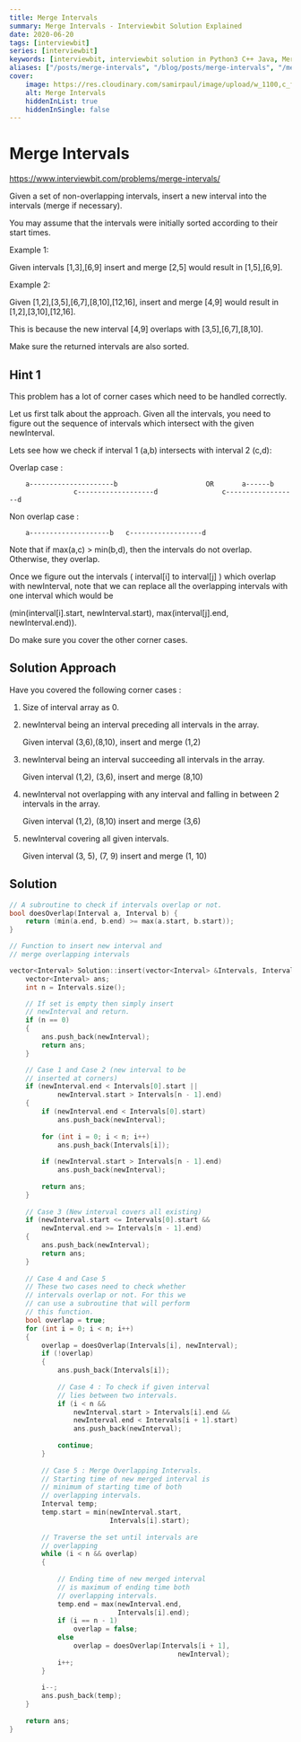 ```yaml
---
title: Merge Intervals
summary: Merge Intervals - Interviewbit Solution Explained
date: 2020-06-20
tags: [interviewbit]
series: [interviewbit]
keywords: [interviewbit, interviewbit solution in Python3 C++ Java, Merge Intervals solution]
aliases: ["/posts/merge-intervals", "/blog/posts/merge-intervals", "/merge-intervals"]
cover:
    image: https://res.cloudinary.com/samirpaul/image/upload/w_1100,c_fit,co_rgb:FFFFFF,l_text:Arial_70_bold:Merge Intervals - Solution Explained/problem-solving.webp
    alt: Merge Intervals
    hiddenInList: true
    hiddenInSingle: false
---
```


# Merge Intervals

https://www.interviewbit.com/problems/merge-intervals/

Given a set of non-overlapping intervals, insert a new interval into the intervals (merge if necessary).

You may assume that the intervals were initially sorted according to their start times.

Example 1:

Given intervals [1,3],[6,9] insert and merge [2,5] would result in [1,5],[6,9].

Example 2:

Given [1,2],[3,5],[6,7],[8,10],[12,16], insert and merge [4,9] would result in [1,2],[3,10],[12,16].

This is because the new interval [4,9] overlaps with [3,5],[6,7],[8,10].

Make sure the returned intervals are also sorted.

## Hint 1

This problem has a lot of corner cases which need to be handled correctly.

Let us first talk about the approach. 
Given all the intervals, you need to figure out the sequence of intervals which intersect with the given newInterval.

Lets see how we check if interval 1 (a,b) intersects with interval 2 (c,d):

Overlap case :
```
    a---------------------b                      OR       a------b
                c-------------------d                c------------------d
```
Non overlap case :
```
    a--------------------b   c------------------d
```
Note that if max(a,c) > min(b,d), then the intervals do not overlap. Otherwise, they overlap.

Once we figure out the intervals ( interval[i] to interval[j] ) which overlap with newInterval, note that we can replace all the overlapping intervals with one interval which would be

(min(interval[i].start, newInterval.start), max(interval[j].end, newInterval.end)).

Do make sure you cover the other corner cases.


## Solution Approach

Have you covered the following corner cases :

1) Size of interval array as 0.

2) newInterval being an interval preceding all intervals in the array.

    Given interval (3,6),(8,10), insert and merge (1,2)

3) newInterval being an interval succeeding all intervals in the array.

    Given interval (1,2), (3,6), insert and merge (8,10)

4) newInterval not overlapping with any interval and falling in between 2 intervals in the array.

    Given interval (1,2), (8,10) insert and merge (3,6) 

5) newInterval covering all given intervals.

    Given interval (3, 5), (7, 9) insert and merge (1, 10)


## Solution

```cpp
// A subroutine to check if intervals overlap or not.
bool doesOverlap(Interval a, Interval b) {
    return (min(a.end, b.end) >= max(a.start, b.start));
}

// Function to insert new interval and 
// merge overlapping intervals 

vector<Interval> Solution::insert(vector<Interval> &Intervals, Interval newInterval){ 
    vector<Interval> ans; 
    int n = Intervals.size(); 

    // If set is empty then simply insert
    // newInterval and return.
    if (n == 0) 
    { 
        ans.push_back(newInterval); 
        return ans; 
    }

    // Case 1 and Case 2 (new interval to be
    // inserted at corners) 
    if (newInterval.end < Intervals[0].start || 
            newInterval.start > Intervals[n - 1].end) 
    { 
        if (newInterval.end < Intervals[0].start) 
            ans.push_back(newInterval); 
  
        for (int i = 0; i < n; i++) 
            ans.push_back(Intervals[i]); 
  
        if (newInterval.start > Intervals[n - 1].end) 
            ans.push_back(newInterval); 
  
        return ans; 
    } 
  
    // Case 3 (New interval covers all existing) 
    if (newInterval.start <= Intervals[0].start && 
        newInterval.end >= Intervals[n - 1].end) 
    { 
        ans.push_back(newInterval); 
        return ans; 
    } 
  
    // Case 4 and Case 5 
    // These two cases need to check whether 
    // intervals overlap or not. For this we 
    // can use a subroutine that will perform 
    // this function. 
    bool overlap = true; 
    for (int i = 0; i < n; i++) 
    { 
        overlap = doesOverlap(Intervals[i], newInterval); 
        if (!overlap) 
        { 
            ans.push_back(Intervals[i]); 
  
            // Case 4 : To check if given interval 
            // lies between two intervals. 
            if (i < n && 
                newInterval.start > Intervals[i].end && 
                newInterval.end < Intervals[i + 1].start) 
                ans.push_back(newInterval); 
  
            continue; 
        } 
  
        // Case 5 : Merge Overlapping Intervals. 
        // Starting time of new merged interval is 
        // minimum of starting time of both 
        // overlapping intervals. 
        Interval temp; 
        temp.start = min(newInterval.start, 
                         Intervals[i].start); 
  
        // Traverse the set until intervals are 
        // overlapping 
        while (i < n && overlap) 
        { 
  
            // Ending time of new merged interval 
            // is maximum of ending time both 
            // overlapping intervals. 
            temp.end = max(newInterval.end, 
                           Intervals[i].end); 
            if (i == n - 1) 
                overlap = false; 
            else
                overlap = doesOverlap(Intervals[i + 1], 
                                          newInterval); 
            i++; 
        } 
  
        i--; 
        ans.push_back(temp); 
    } 
  
    return ans; 
} 
```
